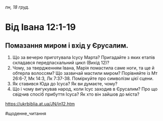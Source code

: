 
_пн, 18 груд._

# Від Івана 12:1-19

## Помазання миром і вхід у Єрусалим.
1. Що за вечерю приготувала Ісусу Марта? Пригадайте з яких етапів складався передпасхальний цикл (Вихід 12)?
2. Чому, за твердженням Івана, Марія помастила саме ноги, та ще й обтерла волоссям? Що зазвичай мастили миром? Порівняйте із Мт 26:6-7, Мк 14:3, Лк 7:37-38. Поміркуйте про символізм цієї сцени.
2. Як ставився Юда до Ісуса? Як ви думаєте, чому?
4. Що і чому вигукував народ, коли Ісус заходив в Єрусалим? Про що свідчив спосіб прибуття Ісуса? Як хто він зайшов до міста?

https://ukrbiblia.at.ua/JN/jn12.htm 

#щоденне_читання
